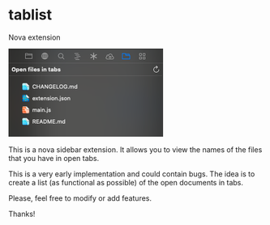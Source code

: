 # tablist
Nova extension

![alt text](https://github.com/gejobj/tablist/raw/main/preview.png)

This is a nova sidebar extension. It allows you to view the names of the files that you have in open tabs.

This is a very early implementation and could contain bugs. The idea is to create a list (as functional as possible) of the open documents in tabs.

Please, feel free to modify or add features.

Thanks!